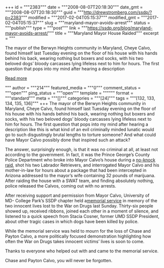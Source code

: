 +++
id = """2383"""
date = """2008-08-07T20:18:30"""
date_gmt = """2008-08-07T20:18:30"""
guid = """http://drewstromberg.com/ssdp/?p=2383"""
modified = """2017-02-04T05:15:37"""
modified_gmt = """2017-02-04T05:15:37"""
slug = """maryland-mayor-avoids-arrest"""
status = """publish"""
type = """post"""
link = """https://ssdp.org/blog/maryland-mayor-avoids-arrest/"""
title = """Maryland Mayor House Raided"""
excerpt = """<p>The mayor of the Berwyn Heights community in Maryland, Cheye Calvo, found himself last Tuesday evening on the floor of his house with his hands behind his back, wearing nothing but boxers and socks, with his two beloved dogs’ bloody carcasses lying lifeless next to him for hours. The first question that pops into my mind after hearing a description</p>
<div class="h10"></div>
<p><a class="more-link2 flat" href="https://ssdp.org/blog/maryland-mayor-avoids-arrest/">Read more</a></p>
"""
author = """214"""
featured_media = """0"""
comment_status = """open"""
ping_status = """open"""
template = """"""
format = """standard"""
meta = """[]"""
categories = """[24]"""
tags = """[132, 133, 134, 135, 136]"""
+++
The mayor of the Berwyn Heights community in Maryland, Cheye Calvo, found himself last Tuesday evening on the floor of his house with his hands behind his back, wearing nothing but boxers and socks, with his two beloved dogs’ bloody carcasses lying lifeless next to him for hours. The first question that pops into my mind after hearing a description like this is what kind of an evil criminally minded lunatic would go to such disgustingly brutal lengths to torture someone? And what could have Mayor Calvo possibly done that inspired such an attack?

The answer, surprisingly enough, is that it was no criminal at all, at least not according to the government. In fact, it was the Prince George’s County Police Department who broke into Mayor Calvo’s house during a <a href="http://www.washingtonpost.com/wp-dyn/content/article/2008/07/30/AR2008073003299.html">no-knock raid</a>, shot his two Labrador Retrievers, and interrogated Mayor Calvo and his mother-in-law for hours about a package that had been intercepted in Arizona addressed to the mayor’s wife containing 32 pounds of marijuana. After raiding the house with a SWAT team, and finding absolutely nothing, police released the Calvos, coming out with no arrests.

After receiving support and permission from Mayor Calvo, University of MD- College Park’s SSDP chapter held a<a href="http://picasaweb.google.com/AnastaciaCosner/SSDPCanineMemorialService/photo#5230468442435734130">memorial service</a> in memory of the two innocent lives lost to the War on Drugs last Sunday. Thirty-six people showed up, received ribbons, joined each other in a moment of silence, and listened to a quick speech from Stacia Cosner, former UMD SSDP President, about other tragic cases in which dogs have been killed by police.

While the memorial service was held to mourn for the loss of Chase and Payton Calvo, a more politically focused demonstration highlighting how often the War on Drugs takes innocent victims’ lives is soon to come.

Thanks to everyone who helped out with and came to the memorial service.

Chase and Payton Calvo, you will never be forgotten.
